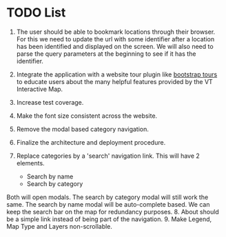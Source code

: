 TODO List
=========

1. The user should be able to bookmark locations through their browser.
  For this we need to update the url with some identifier after
  a location has been identified and displayed on the screen. We will also 
  need to parse the query parameters at the beginning to see if it has the
  identifier.
2. Integrate the application with a website tour plugin like
  [bootstrap tours](http://bootstraptour.com/) to educate users about
  the many helpful features provided by the VT Interactive Map.
3. Increase test coverage.
4. Make the font size consistent across the website.
5. Remove the modal based category navigation.
6. Finalize the architecture and deployment procedure.
7. Replace categories by a 'search' navigation link. This will have 2 elements.

    * Search by name
    * Search by category

  Both will open modals. The search by category modal will still work the same.
  The search by name modal will be auto-complete based.
  We can keep the search bar on the map for redundancy purposes.
8. About should be a simple link instead of being part of the navigation.
9. Make Legend, Map Type and Layers non-scrollable.

